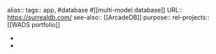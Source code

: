 alias::
tags:: app, #database #[[multi-model database]]
URL:: https://surrealdb.com/
see-also:: [[ArcadeDB]]
purpose::
rel-projects:: [[WADS portfolio]]

-
-
